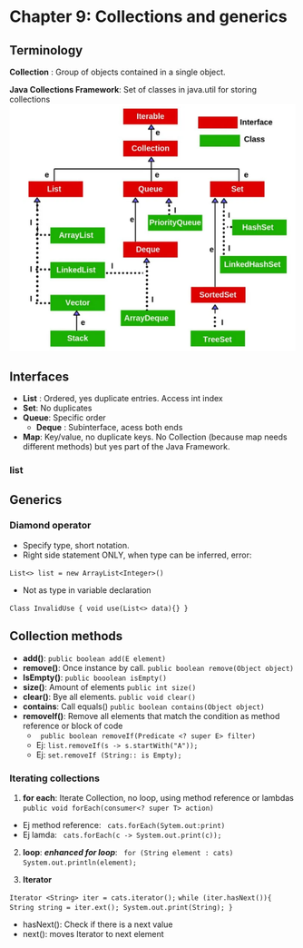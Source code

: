 # Chapter 9: Collections and generics


## Terminology
**Collection** : 
Group of objects contained in a single object.

**Java Collections Framework**: 
Set of classes in java.util for storing collections ![Java Collections Framework](
    /images/ch9/collection.png)


## Interfaces
- **List** : Ordered, yes duplicate entries. Access int index
- **Set**: No duplicates
- **Queue**: Specific order
    - **Deque** : Subinterface, acess both ends
- **Map**: Key/value, no duplicate keys. No  Collection (because map needs different methods) but yes part of the Java Framework.


### list

## Generics
### Diamond operator
- Specify type, short notation. 
- Right side statement ONLY, when type can be inferred, error:

`List<> list = new ArrayList<Integer>()`
- Not as type in variable declaration

`Class InvalidUse { void use(List<> data){} }`

## Collection methods
- **add()**: `public boolean add(E element)`
- **remove()**: Once instance by call. `public boolean remove(Object object)`
- **IsEmpty()**: `public booolean isEmpty()`
- **size()**: Amount of elements `public int size()`
- **clear()**:
Bye all elements.
 `public void clear()`
 - **contains**: Call equals() `public boolean contains(Object object)`
 - **removeIf()**: Remove all elements that match the condition as method reference or block of code
    - ` public boolean removeIf(Predicate <? super E> filter)`
    - Ej: `list.removeIf(s -> s.startWith("A"));`
    - Ej: `set.removeIf (String:: is Empty);`

### Iterating collections
1. **for each**: 
 Iterate Collection, no loop, using method reference or lambdas `public void forEach(consumer<? super T> action)`

- Ej method reference: ` cats.forEach(Sytem.out:print)`
- Ej lamda: ` cats.forEach(c -> System.out.print(c));`

2. **loop**: 
***enhanced for loop***: ` for (String element : cats)
System.out.println(element);`

3. **Iterator**

`Iterator <String> iter = cats.iterator();`
    `while (iter.hasNext()){
        String string = iter.ext();
        System.out.print(String);
    }
`
- hasNext(): Check if there is a next value
- next(): moves Iterator to next element

